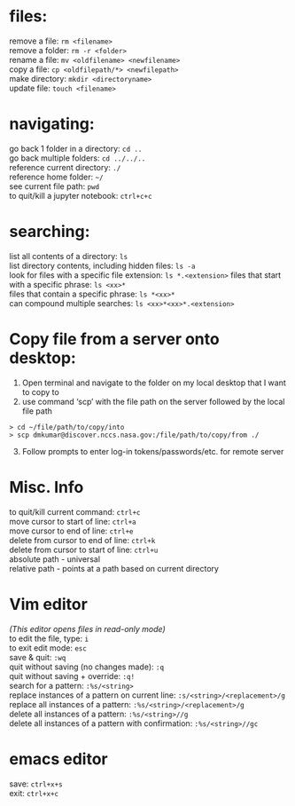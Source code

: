 # files:
remove a file: 		`rm <filename>`
<br>
remove a folder: 	`rm -r <folder>`
<br>
rename a file: 		`mv <oldfilename> <newfilename>`
<br>
copy a file: 		`cp <oldfilepath/*> <newfilepath>`
<br>
make directory: 	`mkdir <directoryname>`
<br>
update file: 		`touch <filename>`


# navigating:
go back 1 folder in a directory: 	`cd ..`
<br>
go back multiple folders: 		`cd ../../..`
<br>
reference current directory: 		`./`
<br>
reference home folder: 			`~/`
<br>
see current file path: 			`pwd`
<br>
to quit/kill a jupyter notebook: 	`ctrl+c+c`


# searching:
list all contents of a directory: 			`ls`
<br> 
list directory contents, including hidden files: 	`ls -a`
<br>
look for files with a specific file extension: 		`ls *.<extension>`
files that start with a specific phrase: 		`ls <xx>*`
<br>
files that contain a specific phrase: 			`ls *<xx>*`
<br>
can compound multiple searches:				`ls <xx>*<xx>*.<extension>`


# Copy file from a server onto desktop:
1. Open terminal and navigate to the folder on my local desktop that I want to copy to
2. use command ‘scp’ with the file path on the server followed by the local file path
``` 
> cd ~/file/path/to/copy/into
> scp dmkumar@discover.nccs.nasa.gov:/file/path/to/copy/from ./
```
3. Follow prompts to enter log-in tokens/passwords/etc. for remote server


# Misc. Info
to quit/kill current command: 		`ctrl+c`
<br>
move cursor to start of line: 		`ctrl+a`
<br>
move cursor to end of line: 		`ctrl+e`
<br>
delete from cursor to end of line: 	`ctrl+k`
<br>
delete from cursor to start of line: 	`ctrl+u`
<br>
absolute path - universal
<br>
relative path - points at a path based on current directory


# Vim editor
*(This editor opens files in read-only mode)*
<br>
to edit the file, type: 				`i`
<br>
to exit edit mode: 					`esc`
<br>
save & quit: 						`:wq`
<br>
quit without saving (no changes made): 					`:q`
<br>
quit without saving + override: 			`:q!`
<br>
search for a pattern: 					`:%s/<string>`
<br>
replace instances of a pattern on current line: 	`:s/<string>/<replacement>/g`
<br>
replace all instances of a pattern: 			`:%s/<string>/<replacement>/g`
<br>
delete all instances of a pattern: 			`:%s/<string>//g`
<br>
delete all instances of a pattern with confirmation: 	`:%s/<string>//gc`
<br>

# emacs editor
save: `ctrl+x+s`
<br>
exit: `ctrl+x+c`









